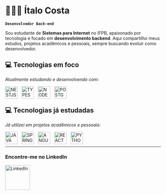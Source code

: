 # 👨🏾‍💻 Ítalo Costa

**`Desenvolvedor Back-end`**

Sou estudante de **Sistemas para Internet** no IFPB, apaixonado por tecnologia e focado em **desenvolvimento backend**. Aqui compartilho meus estudos, projetos acadêmicos e pessoais, sempre buscando evoluir como desenvolvedor.

## 💻 Tecnologias em foco

_Atualmente estudando e desenvolvendo com:_

<img
    align="left"
    alt="NESTJS"
    title="NESTJS"
    width="40px"
    style="padding-right: 10px"    
    src="https://cdn.jsdelivr.net/gh/devicons/devicon@latest/icons/nestjs/nestjs-original.svg"/>

<img
    align="left"
    alt="TYPESCRIPT"
    title="TYPESCRIPT"
    width="40px"
    style="padding-right: 10px"    
    src="https://cdn.jsdelivr.net/gh/devicons/devicon@latest/icons/typescript/typescript-original.svg"/>

<img
    align="left"
    alt="NODEJS"
    title="NODEJS"
    width="40px"
    style="padding-right: 10px"    
    src="https://cdn.jsdelivr.net/gh/devicons/devicon@latest/icons/nodejs/nodejs-plain-wordmark.svg"/>

<img
    align="left"
    alt="POSTGRES"
    title="POSTGRES"
    width="40px"
    style="padding-right: 10px"    
    src="https://cdn.jsdelivr.net/gh/devicons/devicon@latest/icons/postgresql/postgresql-original-wordmark.svg"/>

<br/>
<br/>

## 💻 Tecnologias já estudadas

_Já utilizei em projetos acadêmicos e pessoais:_

<img
    align="left"
    alt="JAVA"
    title="JAVA"
    width="40px"
    style="padding-right: 10px"    
    src="https://cdn.jsdelivr.net/gh/devicons/devicon@latest/icons/java/java-original-wordmark.svg"/>

<img
    align="left"
    alt="SPRING"
    title="SPRING"
    width="40px"
    style="padding-right: 10px"    
    src="https://cdn.jsdelivr.net/gh/devicons/devicon@latest/icons/spring/spring-original-wordmark.svg"/>

<img
    align="left"
    alt="ANGULAR"
    title="ANGULAR"
    width="40px"
    style="padding-right: 10px"    
    src="https://cdn.jsdelivr.net/gh/devicons/devicon@latest/icons/angular/angular-original-wordmark.svg"/>

<img
    align="left"
    alt="REACT"
    title="REACT"
    width="40px"
    style="padding-right: 10px"    
    src="https://cdn.jsdelivr.net/gh/devicons/devicon@latest/icons/react/react-original-wordmark.svg"/>

<img
    align="left"
    alt="PYTHON"
    title="PYTHON"
    width="40px"
    style="padding-right: 10px"    
    src="https://cdn.jsdelivr.net/gh/devicons/devicon@latest/icons/python/python-original-wordmark.svg"/>

<br/>
<br/>

---
### Encontre-me no LinkedIn
<a href="https://www.linkedin.com/in/italocostta/" target="_blank">
  <img
      align="left"
      alt="LinkedIn"
      title="LinkedIn"
      width="80px"
      style="padding-right: 10px"
      src="https://cdn.jsdelivr.net/gh/devicons/devicon@latest/icons/linkedin/linkedin-original-wordmark.svg"/>
</a>
